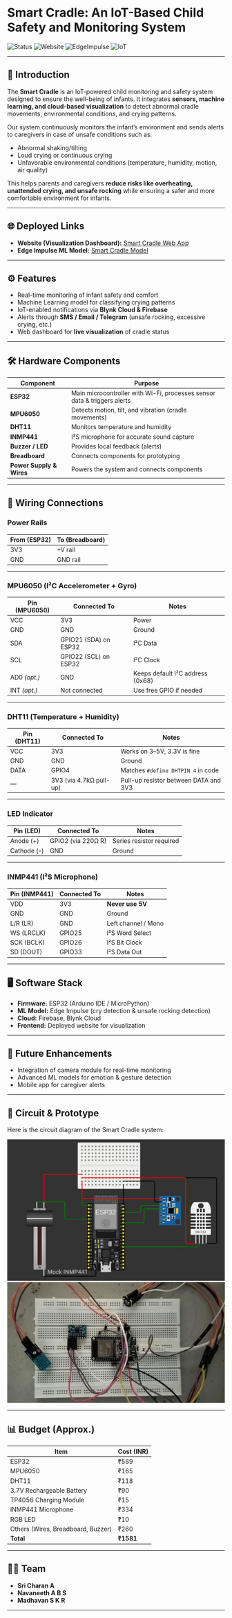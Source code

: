 # Smart Cradle: An IoT-Based Child Safety and Monitoring System

![Status](https://img.shields.io/badge/Status-Active-brightgreen)
![Website](https://img.shields.io/badge/Website-Live-blue)
![EdgeImpulse](https://img.shields.io/badge/ML%20Model-Edge%20Impulse-orange)
![IoT](https://img.shields.io/badge/IoT-Enabled-lightgrey)

---

## 📌 Introduction
The **Smart Cradle** is an IoT-powered child monitoring and safety system designed to ensure the well-being of infants. It integrates **sensors, machine learning, and cloud-based visualization** to detect abnormal cradle movements, environmental conditions, and crying patterns.  

Our system continuously monitors the infant’s environment and sends alerts to caregivers in case of unsafe conditions such as:
- Abnormal shaking/tilting  
- Loud crying or continuous crying  
- Unfavorable environmental conditions (temperature, humidity, motion, air quality)  

This helps parents and caregivers **reduce risks like overheating, unattended crying, and unsafe rocking** while ensuring a safer and more comfortable environment for infants.  

---

## 🌐 Deployed Links
- **Website (Visualization Dashboard):** [Smart Cradle Web App](https://smart-cradle-fbb4a.web.app/visualisation)  
- **Edge Impulse ML Model:** [Smart Cradle Model](https://studio.edgeimpulse.com/studio/775757)  

---

## ⚙️ Features
- Real-time monitoring of infant safety and comfort  
- Machine Learning model for classifying crying patterns  
- IoT-enabled notifications via **Blynk Cloud & Firebase**  
- Alerts through **SMS / Email / Telegram** (unsafe rocking, excessive crying, etc.)  
- Web dashboard for **live visualization** of cradle status  

---

## 🛠️ Hardware Components

| Component          | Purpose                                                                 |
|--------------------|-------------------------------------------------------------------------|
| **ESP32**          | Main microcontroller with Wi-Fi, processes sensor data & triggers alerts |
| **MPU6050**        | Detects motion, tilt, and vibration (cradle movements)                  |
| **DHT11**          | Monitors temperature and humidity                                       |
| **INMP441**        | I²S microphone for accurate sound capture                               |
| **Buzzer / LED**   | Provides local feedback (alerts)                                        |
| **Breadboard**     | Connects components for prototyping                                     |
| **Power Supply & Wires** | Powers the system and connects components                     |

---

## 🔌 Wiring Connections

### Power Rails
| From (ESP32) | To (Breadboard) |
|--------------|-----------------|
| 3V3          | +V rail         |
| GND          | GND rail        |

---

### MPU6050 (I²C Accelerometer + Gyro)
| Pin (MPU6050) | Connected To          | Notes |
|---------------|-----------------------|-------|
| VCC           | 3V3                   | Power |
| GND           | GND                   | Ground |
| SDA           | GPIO21 (SDA) on ESP32 | I²C Data |
| SCL           | GPIO22 (SCL) on ESP32 | I²C Clock |
| AD0 *(opt.)*  | GND                   | Keeps default I²C address (0x68) |
| INT *(opt.)*  | Not connected         | Use free GPIO if needed |

---

### DHT11 (Temperature + Humidity)
| Pin (DHT11) | Connected To | Notes |
|-------------|--------------|-------|
| VCC         | 3V3          | Works on 3–5V, 3.3V is fine |
| GND         | GND          | Ground |
| DATA        | GPIO4        | Matches `#define DHTPIN 4` in code |
| —           | 3V3 (via 4.7kΩ pull-up) | Pull-up resistor between DATA and 3V3 |

---

### LED Indicator
| Pin (LED)   | Connected To        | Notes |
|-------------|---------------------|-------|
| Anode (+)   | GPIO2 (via 220Ω R)  | Series resistor required |
| Cathode (–) | GND                 | Ground |

---

### INMP441 (I²S Microphone)
| Pin (INMP441) | Connected To | Notes |
|---------------|--------------|-------|
| VDD           | 3V3          | **Never use 5V** |
| GND           | GND          | Ground |
| L/R (LR)      | GND          | Left channel / Mono |
| WS (LRCLK)    | GPIO25       | I²S Word Select |
| SCK (BCLK)    | GPIO26       | I²S Bit Clock |
| SD (DOUT)     | GPIO33       | I²S Data Out |

---

## 🖥️ Software Stack
- **Firmware:** ESP32 (Arduino IDE / MicroPython)  
- **ML Model:** Edge Impulse (cry detection & unsafe rocking detection)  
- **Cloud:** Firebase, Blynk Cloud  
- **Frontend:** Deployed website for visualization  

---

## 🚀 Future Enhancements
- Integration of camera module for real-time monitoring  
- Advanced ML models for emotion & gesture detection  
- Mobile app for caregiver alerts  

---

## 📐 Circuit & Prototype

Here is the circuit diagram of the Smart Cradle system:  

![Circuit Diagram](Frontend/src/assets/wokwi.jpg)  
![Prototype](Frontend/src/assets/prototype.jpg)

---

## 📊 Budget (Approx.)

| Item                          | Cost (INR) |
|-------------------------------|-----------|
| ESP32                         | ₹589      |
| MPU6050                       | ₹165      |
| DHT11                         | ₹118      |
| 3.7V Rechargeable Battery     | ₹90       |
| TP4056 Charging Module        | ₹15       |
| INMP441 Microphone            | ₹334      |
| RGB LED                       | ₹10       |
| Others (Wires, Breadboard, Buzzer) | ₹260 |
| **Total**                     | **₹1581** |

---

## 👨‍💻 Team
- **Sri Charan A**  
- **Navaneeth A B S**  
- **Madhavan S K R**  

---
